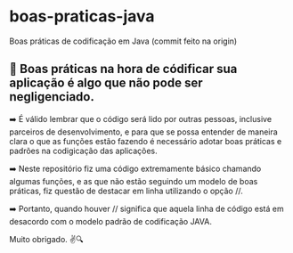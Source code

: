 # boas-praticas-java
Boas práticas de codificação em Java (commit feito na origin)

## 🦿 Boas práticas na hora de códificar sua aplicação é algo que não pode ser negligenciado.

➡️ É válido lembrar que o código será lido por outras pessoas, inclusive parceiros de desenvolvimento, e para que se possa entender de maneira clara o que as funções estão fazendo é necessário adotar boas práticas e padrões na codigicação das aplicações.

➡️ Neste repositório fiz uma código extremamente básico chamando algumas funções, e as que não estão seguindo um modelo de boas práticas, fiz questão de destacar em linha utilizando o opção //.

➡️ Portanto, quando houver // significa que aquela linha de código está em desacordo com o modelo padrão de codificação JAVA.

Muito obrigado. ✌️🔍
